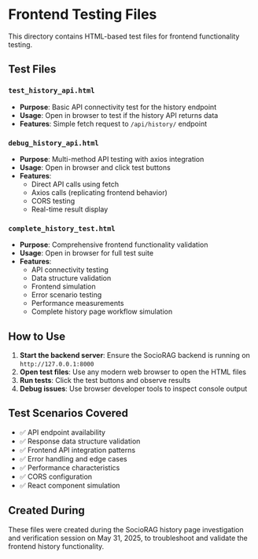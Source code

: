 # Frontend Testing Files

This directory contains HTML-based test files for frontend functionality testing.

## Test Files

### `test_history_api.html`
- **Purpose**: Basic API connectivity test for the history endpoint
- **Usage**: Open in browser to test if the history API returns data
- **Features**: Simple fetch request to `/api/history/` endpoint

### `debug_history_api.html`
- **Purpose**: Multi-method API testing with axios integration
- **Usage**: Open in browser and click test buttons
- **Features**: 
  - Direct API calls using fetch
  - Axios calls (replicating frontend behavior)
  - CORS testing
  - Real-time result display

### `complete_history_test.html`
- **Purpose**: Comprehensive frontend functionality validation
- **Usage**: Open in browser for full test suite
- **Features**:
  - API connectivity testing
  - Data structure validation
  - Frontend simulation
  - Error scenario testing
  - Performance measurements
  - Complete history page workflow simulation

## How to Use

1. **Start the backend server**: Ensure the SocioRAG backend is running on `http://127.0.0.1:8000`
2. **Open test files**: Use any modern web browser to open the HTML files
3. **Run tests**: Click the test buttons and observe results
4. **Debug issues**: Use browser developer tools to inspect console output

## Test Scenarios Covered

- ✅ API endpoint availability
- ✅ Response data structure validation
- ✅ Frontend API integration patterns
- ✅ Error handling and edge cases
- ✅ Performance characteristics
- ✅ CORS configuration
- ✅ React component simulation

## Created During

These files were created during the SocioRAG history page investigation and verification session on May 31, 2025, to troubleshoot and validate the frontend history functionality.
